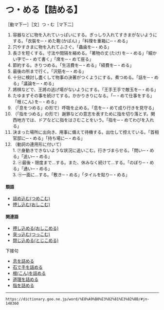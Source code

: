 # つ・める【詰める】
［動マ下一］［文］つ・む［マ下二］

1.   容器などに物を入れていっぱいにする。ぎっしり入れてすきまがないようにする。「衣裝を─・めた鞄 (かばん) 」「料理を重箱に─・める」
2.   穴やすきまに物を入れてふさぐ。「蟲歯を─・める」
3.   長さを短くする。寸法や間隔を縮める。「著物の丈 (たけ) を─・める」「細かい字で─・めて書く」「席を─・めて座る」
4.   節約する。きりつめる。「生活費を─・める」「経費を─・める」
5.   最後の所まで行く。「沢筋を─・める」
6.   十分に検討し盡くして物事の決著がつくようにする。煮つめる。「話を─・める」「議論を─・める」
7.   將棋などで、王將の逃げ場がないようにする。「王手王手で敵玉を─・める」
8.   たゆまずその事を続けてする。かかりきりになる。「─・めて仕事をする」「根 (こん) を─・める」
9.   （「息をつめる」の形で）呼吸を止める。「息を─・めて成り行きを見守る」
10.   （「指をつめる」の形で）謝罪などの意志を表すために指を切り落とす。関西地方では、ドアなどに指をはさむことをいう。「指を─・めてわびを入れる」
11.   決まった場所に出向き、用事に備えて待機する。出仕して控えている。「首相官邸に─・める」「持ち場に─・める」
12.   （動詞の連用形に付いて）    
    1.  ㋐身動きできないような狀況に追いこむ。行きづまらせる。「問い─・める」「追い─・める」        
    2.  ㋑最後・限度まで…する。また、休みなく続けて…する。「のぼり─・める」「通い─・める」        
    3.  ㋒一面に…する。「敷き─・める」「タイルを貼り─・める」
        

#### 類語

-   [詰め込む(つめこむ)](https://dictionary.goo.ne.jp/word/%E8%A9%B0%E8%BE%BC%E3%82%80/#jn-148328)
-   [押し込む(おしこむ)](https://dictionary.goo.ne.jp/word/%E6%8A%BC%E8%BE%BC%E3%82%80/#jn-30993)

#### 関連語

-   [押し込める(おしこめる)](https://dictionary.goo.ne.jp/word/%E6%8A%BC%E8%BE%BC%E3%82%81%E3%82%8B/#jn-30995)
-   [突っ込む(つっこむ)](https://dictionary.goo.ne.jp/word/%E7%AA%81%E3%81%A3%E8%BE%BC%E3%82%80/#jn-147656)
-   [閉じ込める(とじこめる)](https://dictionary.goo.ne.jp/word/%E9%96%89%E8%BE%BC%E3%82%81%E3%82%8B/#jn-158817)

下接句

-   [息を詰める](https://dictionary.goo.ne.jp/word/%E6%81%AF%E3%82%92%E8%A9%B0%E3%82%81%E3%82%8B/#jn-10278)
-   [石で手を詰める](https://dictionary.goo.ne.jp/word/%E7%9F%B3%E3%81%A7%E6%89%8B%E3%82%92%E8%A9%B0%E3%82%81%E3%82%8B/#jn-11039)
-   [根(こん)を詰める](https://dictionary.goo.ne.jp/word/%E6%A0%B9%E3%82%92%E8%A9%B0%E3%82%81%E3%82%8B/#jn-83181)
-   [道理を詰める](https://dictionary.goo.ne.jp/word/%E9%81%93%E7%90%86%E3%82%92%E8%A9%B0%E3%82%81%E3%82%8B/#jn-157070)
-   [指を詰める](https://dictionary.goo.ne.jp/word/%E6%8C%87%E3%82%92%E8%A9%B0%E3%82%81%E3%82%8B/#jn-225617)

---
`https://dictionary.goo.ne.jp/word/%E8%A9%B0%E3%82%81%E3%82%8B/#jn-148360`